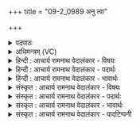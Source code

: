 +++
title = "09-2_0989 अनु त्वा"

+++
<details><summary>पदपाठः</summary>

अ꣡नु꣢꣯। त्वा꣣। रो꣡द꣢꣯सी꣣इ꣡ति꣢। उ꣣भे꣡इति꣢। स्प꣡र्ध꣢꣯मानम्। अ꣣ददेताम्। इ꣡न्द्र꣢꣯। यत्। द꣣स्युहा꣢। द꣣स्यु। हा꣢। अ꣡भ꣢꣯वः। ९८९।
</details>

<details><summary>अधिमन्त्रम् (VC)</summary>

- इन्द्रः
- कुरुसुतिः काण्वः
- गायत्री
- षड्जः
</details>

<details><summary>हिन्दी : आचार्य रामनाथ वेदालंकार - विषयः</summary>

अगले मन्त्र में जीवात्मा के वीरकर्म की प्रशंसा है।
</details>

<details><summary>हिन्दी : आचार्य रामनाथ वेदालंकार - पदार्थः</summary>

पदार्थान्वयभाषाः -  हे(इन्द्र)शरीरधारी जीवात्मन्! (स्पर्धमानम्)स्पर्धा करते हुए(त्वा)तुझे(उभे रोदसी)धरती-आकाश दोनों अथवा माता-पिता दोनों(अनु अददेताम्)अनुकूल उत्साह वा साधुवाद देते हैं, (यत्)जब तू(दस्युहा)दस्युओं का विनाशक(अभवः)होता है ॥२॥
</details>

<details><summary>हिन्दी : आचार्य रामनाथ वेदालंकार - भावार्थः</summary>

भावार्थभाषाः -  जब मनुष्य उत्साहित होकर दुर्विचारों और दुष्टजनों का वध करता है,तब उस कार्य में सब उसका समर्थन करते हैं ॥२॥
</details>

<details><summary>संस्कृत : आचार्य रामनाथ वेदालंकार - विषयः</summary>

अथ जीवात्मनो वीरकर्म प्रशस्यते।
</details>

<details><summary>संस्कृत : आचार्य रामनाथ वेदालंकार - पदार्थः</summary>

पदार्थान्वयभाषाः -  हे(इन्द्र)शरीरधर जीवात्मन्! (स्पर्धमानम्)स्पर्धां कुर्वन्तम्(त्वा)त्वाम्(उभे रोदसी)उभे द्यावापृथिव्यौ मातापितरौ वा(अनु अददेताम्)अनुकूलम् उत्साहं साधुवादं च प्रयच्छतः[दद दाने भ्वादिः,लडर्थे लङ्।] (यत्)यदा,त्वम्(दस्युहा)दस्यूनां हन्ता(अभवः)जायसे।[अत्रापि लडर्थे लङ्]॥२॥
</details>

<details><summary>संस्कृत : आचार्य रामनाथ वेदालंकार - भावार्थः</summary>

भावार्थभाषाः -  यदा मनुष्य उत्साहितो भूत्वा दुर्विचारान् दुष्टजनांश्च हन्ति तदा तस्मिन् कर्मणि सर्वे तस्य समर्थका जायन्ते ॥२॥
</details>

<details><summary>संस्कृत : आचार्य रामनाथ वेदालंकार - पादटिप्पनी</summary>

टिप्पणी:   १.ऋ० ८।७६।११,अथ० २०।४२।२,उभयत्र ‘क्रक्षमाणमकृपेताम्’ इति द्वितीयः पादः।
</details>